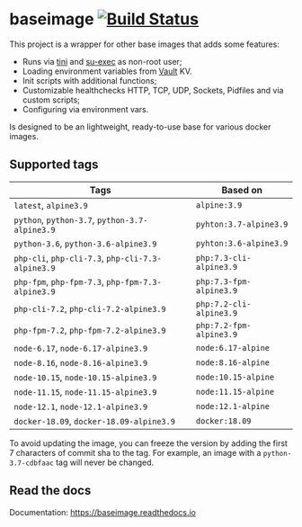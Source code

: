 # baseimage [![Build Status](https://drone.kudato.com/api/badges/kudato/baseimage/status.svg)](https://drone.kudato.com/kudato/baseimage)

This project is a wrapper for other base images that adds some features:

- Runs via [tini](https://github.com/krallin/tini) and [su-exec](https://github.com/ncopa/su-exec) as non-root user;
- Loading environment variables from [Vault](https://www.vaultproject.io/docs/secrets/kv/index.html) KV.
- Init scripts with additional functions;
- Customizable healthchecks HTTP, TCP, UDP, Sockets, Pidfiles and via custom scripts;
- Configuring via environment vars.


Is designed to be an lightweight, ready-to-use base for various docker images.


## Supported tags

| Tags                                                         | Based on                    |
| ------------------------------------------------------------ | --------------------------- |
| ```latest```, ```alpine3.9```                                      | ```alpine:3.9```            |
| ```python```, ```python-3.7```, ```python-3.7-alpine3.9```   | ```pyhton:3.7-alpine3.9```  |
| ```python-3.6```, ```python-3.6-alpine3.9```                 | ```pyhton:3.6-alpine3.9```  |
| ```php-cli```, ```php-cli-7.3```, ```php-cli-7.3-alpine3.9``` | ```php:7.3-cli-alpine3.9``` |
| ```php-fpm```, ```php-fpm-7.3```, ```php-fpm-7.3-alpine3.9``` | ```php:7.3-fpm-alpine3.9``` |
| ```php-cli-7.2```, ```php-cli-7.2-alpine3.9```               | ```php:7.2-cli-alpine3.9``` |
| ```php-fpm-7.2```, ```php-fpm-7.2-alpine3.9```               | ```php:7.2-fpm-alpine3.9``` |
| ```node-6.17```, ```node-6.17-alpine3.9```                   | ```node:6.17-alpine```      |
| ```node-8.16```, ```node-8.16-alpine3.9```                   | ```node:8.16-alpine```      |
| ```node-10.15```, ```node-10.15-alpine3.9```                 | ```node:10.15-alpine```     |
| ```node-11.15```, ```node-11.15-alpine3.9```                 | ```node:11.15-alpine```     |
| ```node-12.1```, ```node-12.1-alpine3.9```                   | ```node:12.1-alpine```      |
| ```docker-18.09```, ```docker-18.09-alpine3.9```                   | ```docker:18.09```      |

To avoid updating the image, you can freeze the version by adding the first 7 characters of commit sha to the tag. For example, an image with a ```python-3.7-cdbfaac``` tag will never be changed.

## Read the docs

Documentation: https://baseimage.readthedocs.io